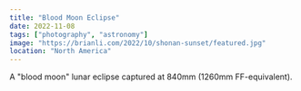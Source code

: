 ```yaml
---
title: "Blood Moon Eclipse"
date: 2022-11-08
tags: ["photography", "astronomy"]
image: "https://brianli.com/2022/10/shonan-sunset/featured.jpg"
location: "North America"
---
```


A "blood moon" lunar eclipse captured at 840mm (1260mm FF-equivalent). 